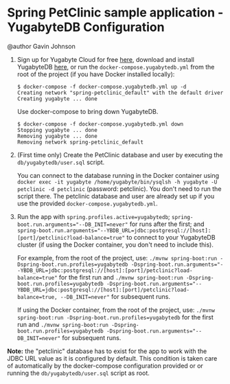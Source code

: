 # Spring PetClinic sample application - YugabyteDB Configuration
@author Gavin Johnson

1) Sign up for Yugabyte Cloud for free [here](https://cloud.yugabyte.com/register), download and install YugabyteDB [here](https://download.yugabyte.com/), or run the `docker-compose.yugabytedb.yml` from the root of the project (if you have Docker installed locally):
   ```
   $ docker-compose -f docker-compose.yugabytedb.yml up -d
   Creating network "spring-petclinic_default" with the default driver
   Creating yugabyte ... done
   ```
   
   Use docker-compose to bring down YugabyteDB.
   ```
   $ docker-compose -f docker-compose.yugabytedb.yml down
   Stopping yugabyte ... done
   Removing yugabyte ... done
   Removing network spring-petclinic_default
   ```
2) (First time only) Create the PetClinic database and user by executing the `db/yugabytedb/user.sql` script.
   
   You can connect to the database running in the Docker container using `docker exec -it yugabyte /home/yugabyte/bin/ysqlsh -h yugabyte -U petclinic -d petclinic` (password: petclinic). You don't need to run the script there. The petclinic database and user are already set up if you use the provided `docker-compose.yugabytedb.yml`.

3) Run the app with `spring.profiles.active=yugabytedb`; `spring-boot.run.arguments="--DB_INIT=never"` for runs after the first; and `spring-boot.run.arguments="--YBDB_URL=jdbc:postgresql://[host]:[port]/petclinic?load-balance=true"` to connect to your YugabyteDB cluster (if using the Docker container, you don't need to include this).
   
   For example, from the root of the project, use: `./mvnw spring-boot:run -Dspring-boot.run.profiles=yugabytedb -Dspring-boot.run.arguments="--YBDB_URL=jdbc:postgresql://[host]:[port]/petclinic?load-balance=true"` for the first run and `./mvnw spring-boot:run -Dspring-boot.run.profiles=yugabytedb -Dspring-boot.run.arguments="--YBDB_URL=jdbc:postgresql://[host]:[port]/petclinic?load-balance=true, --DB_INIT=never"` for subsequent runs.
   
   If using the Docker container, from the root of the project, use: `./mvnw spring-boot:run -Dspring-boot.run.profiles=yugabytedb` for the first run and `./mvnw spring-boot:run -Dspring-boot.run.profiles=yugabytedb -Dspring-boot.run.arguments="--DB_INIT=never"` for subsequent runs.

**Note:** the "petclinic" database has to exist for the app to work with the JDBC URL value as it is configured by default. This condition is taken care of automatically by the docker-compose configuration provided or or running the `db/yugabytedb/user.sql` script as root.
